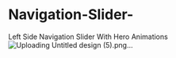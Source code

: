 # Navigation-Slider-
Left Side Navigation Slider With Hero Animations 
![Uploading Untitled design (5).png…]()
